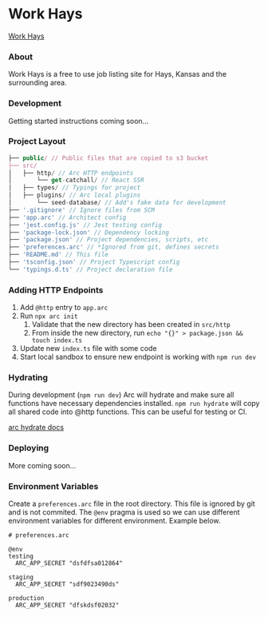 # Work Hays

[Work Hays](https://workhays.com)

### About

Work Hays is a free to use job listing site for Hays, Kansas and the surrounding area.

### Development

Getting started instructions coming soon...

### Project Layout

```js
├── public/ // Public files that are copied to s3 bucket
├── src/
│   ├── http/ // Arc HTTP endpoints
│       └── get-catchall/ // React SSR
│   ├── types/ // Typings for project
│   ├── plugins/ // Arc local plugins
│       └── seed-database/ // Add's fake data for development
├── '.gitignore' // Ignore files from SCM
├── 'app.arc' // Architect config
├── 'jest.config.js' // Jest testing config
├── 'package-lock.json' // Dependency locking
├── 'package.json' // Project dependencies, scripts, etc
├── 'preferences.arc' // *Ignored from git, defines secrets
├── 'README.md' // This file
├── 'tsconfig.json' // Project Typescript config
└── 'typings.d.ts' // Project declaration file
```

### Adding HTTP Endpoints

1. Add `@http` entry to `app.arc`
2. Run `npx arc init`
    1. Validate that the new directory has been created in `src/http`
    2. From inside the new directory, run `echo "{}" > package.json && touch index.ts`
3. Update new `index.ts` file with some code
4. Start local sandbox to ensure new endpoint is working with `npm run dev`

### Hydrating

During development (`npm run dev`) Arc will hydrate and make sure all functions
have necessary dependencies installed. `npm run hydrate` will copy all shared
code into @http functions. This can be useful for testing or CI.

[arc hydrate docs](https://arc.codes/docs/en/reference/cli/hydrate)

### Deploying

More coming soon...

### Environment Variables

Create a `preferences.arc` file in the root directory. This file is ignored by git and is not commited. The `@env` pragma is used so we can use different environment variables for different environment. Example below.

```
# preferences.arc

@env
testing
  ARC_APP_SECRET "dsfdfsa012864"

staging
  ARC_APP_SECRET "sdf9023490ds"

production
  ARC_APP_SECRET "dfskdsf02032"
```
